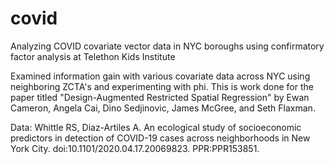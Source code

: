 # covid
Analyzing COVID covariate vector data in NYC boroughs using confirmatory factor analysis at Telethon Kids Institute

Examined information gain with various covariate data across NYC using neighboring ZCTA's and experimenting with phi. This is work done for the paper titled "Design-Augmented Restricted Spatial Regression" by Ewan Cameron, Angela Cai, Dino Sedjinovic, James McGree, and Seth Flaxman.

Data:
Whittle RS, Diaz-Artiles A. An ecological study of socioeconomic predictors in detection of COVID-19 cases across neighborhoods in New York City.  doi:10.1101/2020.04.17.20069823. PPR:PPR153851.
